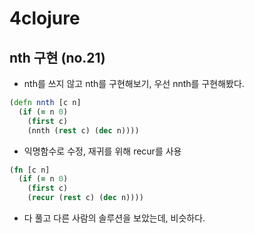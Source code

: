 # 4clojure

## nth 구현 (no.21)

- nth를 쓰지 않고 nth를 구현해보기, 우선 nnth를 구현해봤다.

```clojure
(defn nnth [c n]
  (if (= n 0)
    (first c)
    (nnth (rest c) (dec n))))
```

- 익명함수로 수정, 재귀를 위해 recur를 사용

```clojure
(fn [c n]
  (if (= n 0)
    (first c)
    (recur (rest c) (dec n))))
```

- 다 풀고 다른 사람의 솔루션을 보았는데, 비슷하다.
